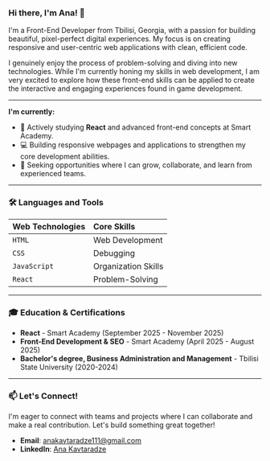 ### Hi there, I'm Ana! 👋

I'm a Front-End Developer from Tbilisi, Georgia, with a passion for building beautiful, pixel-perfect digital experiences. My focus is on creating responsive and user-centric web applications with clean, efficient code.

I genuinely enjoy the process of problem-solving and diving into new technologies. While I'm currently honing my skills in web development, I am very excited to explore how these front-end skills can be applied to create the interactive and engaging experiences found in game development.

---

**I'm currently:**
* 🌱 Actively studying **React** and advanced front-end concepts at Smart Academy.
* 💻 Building responsive webpages and applications to strengthen my core development abilities.
* 🎯 Seeking opportunities where I can grow, collaborate, and learn from experienced teams.

---

### 🛠️ Languages and Tools

| Web Technologies | Core Skills           |
| :--------------- | :-------------------- |
| `HTML`           | Web Development       |
| `CSS`            | Debugging             |
| `JavaScript`     | Organization Skills   |
| `React`          | Problem-Solving       |

---

### 🎓 Education & Certifications

* **React** - Smart Academy (September 2025 - November 2025)
* **Front-End Development & SEO** - Smart Academy (April 2025 - August 2025)
* **Bachelor's degree, Business Administration and Management** - Tbilisi State University (2020-2024)

---

### 📫 Let's Connect!

I'm eager to connect with teams and projects where I can collaborate and make a real contribution. Let's build something great together!

* **Email**: [anakavtaradze111@gmail.com](mailto:anakavtaradze111@gmail.com)
* **LinkedIn**: [Ana Kavtaradze](https://www.linkedin.com/in/ana-kavtaradze-97836b363/)
